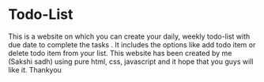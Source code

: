 # Todo-List
This is a website on which you can create your daily, weekly todo-list with due date to complete the tasks . It includes the options like add todo item or delete todo item from your list. This website has been created by me (Sakshi sadh) using pure html, css, javascript and it hope that you guys will like it. Thankyou
